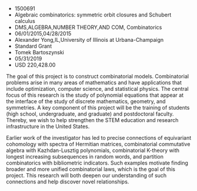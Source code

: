 
* 1500691
* Algebraic combinatorics: symmetric orbit closures and Schubert calculus
* DMS,ALGEBRA,NUMBER THEORY,AND COM, Combinatorics
* 06/01/2015,04/28/2015
* Alexander Yong,IL,University of Illinois at Urbana-Champaign
* Standard Grant
* Tomek Bartoszynski
* 05/31/2019
* USD 220,428.00

The goal of this project is to construct combinatorial models. Combinatorial
problems arise in many areas of mathematics and have applications that include
optimization, computer science, and statistical physics. The central focus of
this research is the study of polynomial equations that appear at the interface
of the study of discrete mathematics, geometry, and symmetries. A key component
of this project will be the training of students (high school, undergraduate,
and graduate) and postdoctoral faculty. Thereby, we wish to help strengthen the
STEM education and research infrastructure in the United States.

Earlier work of the investigator has led to precise connections of equivariant
cohomology with spectra of Hermitian matrices, combinatorial commutative algebra
with Kazhdan-Lusztig polynomials, combinatorial K-theory with longest increasing
subsequences in random words, and partition combinatorics with bibliometric
indicators. Such examples motivate finding broader and more unified
combinatorial laws, which is the goal of this project. This research will both
deepen our understanding of such connections and help discover novel
relationships.
